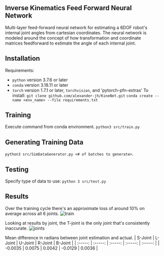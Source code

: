 ## Inverse Kinematics Feed Forward Neural Network
Multi-layer feed-forward neural network for estimating a 6DOF robot's internal joint angles from cartesian coordinates. The neural network is modeled around the concept of how transformation and coordinate matrices feedforward to estimate the angle of each internal joint.

## Installation
Requirements: 
  - `python` version 3.7.6 or later
  - `conda` version 3.18.11 or later
  - `torch` version 1.7.1 or later, `torchvision`, and 'pytorch-pfn-extras'
To install:
``git clone github.com/alexander-jh/KineNet.git``
``conda create --name <env_name> --file requirements.txt``

## Training
Execute command from conda environment.
``python3 src/train.py``

## Generating Training Data
``python3 src/SimDataGenerator.py <# of batches to generate>``.

## Testing
Specify type of data to use:
``python 3 src/test.py``

## Results
Over the training cycle there's an approximate loss of around 10% on average across all 6 joints.
![train](https://github.com/alexander-jh/KineNet/blob/master/src/result/loss.png)

Looking at results by joint, the T-joint is the only joint that's consistently inaccurate.
![joints](https://github.com/alexander-jh/KineNet/blob/master/src/result/train_loss.png)

Mean difference in radians between joint estimation and actual.
| S-Joint | L-Joint | U-Joint | R-Joint | B-Joint |
| :-----: | :-----: | :-----: | :-----: | :-----: |
| -0.0035 |  0.0075 | 0.0042  | -0.0129 |  0.0036 |

